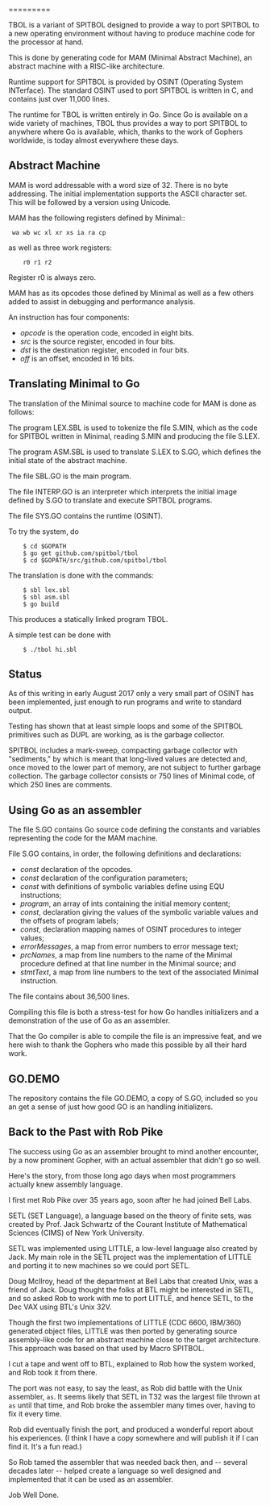 
=========

TBOL is a variant of SPITBOL designed to provide a way to port SPITBOL to a new
operating environment without having to produce machine code for the processor at hand.


This is done by generating code for MAM (Minimal Abstract Machine),
an abstract machine with a RISC-like architecture.

Runtime support for SPITBOL is provided by OSINT (Operating System INTerface).
The standard OSINT used to port SPITBOL is written in C, and contains just over
11,000 lines.

The runtime for TBOL is written entirely in Go.  Since Go is available on a wide
variety of machines, TBOL thus provides a way to port SPITBOL to 
anywhere where Go is available, which, thanks to the work of Gophers
worldwide, is today almost everywhere these days.


## Abstract Machine

MAM is word addressable with a word size of 32. There is no byte addressing.
The initial implementation supports the ASCII character set. This will be followed
by a version using Unicode.


MAM has the following registers defined by Minimal::

```
 wa wb wc xl xr xs ia ra cp
```

as well as three work registers:

```
	r0 r1 r2
```

Register r0 is always zero.

MAM has as its opcodes those defined by Minimal as well as a few others
added to assist in debugging and performance analysis.

An instruction has four components:

* _opcode_ is the operation code, encoded in eight bits.
* _src_ is the source register, encoded in four bits.
* _dst_ is the destination register, encoded in four bits.
* _off_ is an offset, encoded in 16 bits.


## Translating Minimal to Go

The translation of the Minimal source to machine code for MAM is done as follows:

The program LEX.SBL is used to tokenize the file S.MIN, which as the code
for SPITBOL written in Minimal, reading S.MIN and producing the file S.LEX.

The program ASM.SBL is used to translate S.LEX to S.GO,
which defines the initial state of the abstract machine.

The file SBL.GO is the main program.

The file INTERP.GO is an interpreter which interprets the initial image defined by
S.GO to translate and execute SPITBOL programs.

The file SYS.GO contains the runtime (OSINT).

To try the system, do

```
    $ cd $GOPATH
    $ go get github.com/spitbol/tbol
    $ cd $GOPATH/src/github.com/spitbol/tbol
```

The translation is done with the commands:

```
    $ sbl lex.sbl
    $ sbl asm.sbl
    $ go build
```

This produces a statically linked program TBOL.

A simple test can be done with

```
    $ ./tbol hi.sbl
```

## Status

As of this writing in early August 2017 only a very small part of OSINT has been implemented,
just enough to run programs and write to standard output.

Testing has shown that at least simple loops and some of the SPITBOL
primitives such as DUPL are working, as is the garbage collector.

SPITBOL includes a mark-sweep, compacting garbage collector with "sediments," by which
is meant that long-lived values are detected and, once moved to the lower part of memory,
are not subject to further garbage collection. The garbage collector consists or 750 lines
of Minimal code, of which 250 lines are comments.


## Using Go as an assembler

The file S.GO contains Go source code defining the constants and variables representing the
code for the MAM machine.

File S.GO contains, in order, the following definitions and declarations:

-   _const_ declaration of the opcodes.
-   _const_ declaration of the configuration parameters; 
-   _const_ with  definitions of symbolic variables define using EQU instructions;
-    _program_, an array of ints containing the initial memory content;
-    _const_, declaration giving the values of the symbolic variable values
and the offsets of program labels;
-    _const_, declaration mapping names of OSINT procedures to integer values;
-    _errorMessages_, a map from error numbers to error message text;
-    _prcNames_, a map from line numbers to the name of the Minimal procedure
         defined at that line number in the Minimal source; and
-    _stmtText_, a map from line numbers to the text of the associated Minimal instruction.

The file contains about 36,500 lines.

Compiling this file is both a stress-test for how Go handles initializers and a demonstration
of the use of Go as an assembler.

That the Go compiler is able to compile the file is an impressive feat,
and we here wish to thank the Gophers who made this possible by all their hard work.


## GO.DEMO

The repository contains the file GO.DEMO, a copy of S.GO, included so you an get
a sense of just how good GO is an handling initializers.

## Back to the Past with Rob Pike

The success using Go as an assembler brought to mind another encounter, by a now
prominent Gopher, with an actual assembler that didn't go so well.

Here's the story, from those long ago days when most programmers actually knew assembly language.

I first met Rob Pike over 35 years ago, soon after he had joined Bell Labs.

SETL (SET Language), a language based on the theory of finite sets,  was created by
Prof. Jack Schwartz of the Courant Institute of Mathematical Sciences (CIMS)
of New York University.

SETL was implemented using LITTLE, a low-level language also created by Jack.
My main role in the SETL project was the implementation of LITTLE and porting
it to new machines so we could port SETL.

Doug McIlroy, head of the department at Bell Labs that created Unix, was a friend of Jack. 
Doug thought the folks at BTL might be interested in SETL, and so asked Rob to work with
me to port LITTLE, and hence SETL, to the Dec VAX using BTL's Unix 32V.

Though the first two implementations of LITTLE (CDC 6600, IBM/360) generated object files, LITTLE
was then ported by generating source assembly-like code for an abstract machine
close to the target architecture.  This approach was based on that used by Macro SPITBOL.

I cut a tape and went off to BTL, explained to Rob how the system worked, and Rob took it from
there.

The port was not easy, to say the least, as Rob did battle with the Unix assembler, `as`.
It seems likely that SETL in T32 was the largest file thrown at `as` until that time, and
Rob broke the assembler many times over, having to fix it every time.

Rob did eventually finish the port, and produced a wonderful report about his experiences.
(I think I have a copy somewhere and will publish it if I can find it. It's a fun read.)

So Rob tamed the assembler that was needed back then, and --  several decades later -- helped create a language
so well designed and implemented that it can be used as an assembler.

Job Well Done.

